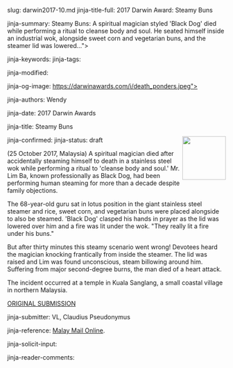 slug: darwin2017-10.md
jinja-title-full: 2017 Darwin Award: Steamy Buns

jinja-summary: Steamy Buns: A spiritual magician styled 'Black Dog' died while performing a ritual to cleanse body and soul. He seated himself inside an industrial wok, alongside sweet corn and vegetarian buns, and the steamer lid was lowered...">

jinja-keywords:
jinja-tags:

jinja-modified:

jinja-og-image: https://darwinawards.com/i/death_ponders.jpeg">

jinja-authors: Wendy

jinja-date: 2017 Darwin Awards


jinja-title: Steamy Buns


jinja-confirmed:
jinja-status: draft
<IMG src="/i/SteamingHotBuns.png" style="width:100px; height:auto; border:none; float:right;">

(25 October 2017, Malaysia) A spiritual magician died after accidentally
steaming himself to death in a stainless steel wok while performing a
ritual to 'cleanse body and soul.' Mr. Lim Ba, known professionally as
Black Dog, had been performing human steaming for more than a decade
despite family objections.

The 68-year-old guru sat in lotus position in the giant stainless steel steamer and rice, sweet corn, and vegetarian buns were placed alongside to also be steamed. 'Black Dog' clasped his hands in prayer as the lid was lowered over him and a fire was lit under the wok. "They really lit a fire under his buns."

But after thirty minutes this steamy scenario went wrong! Devotees heard the magician knocking frantically from inside the steamer. The lid was raised and Lim was found unconscious, steam billowing around him. Suffering from major second-degree burns, the man died of a heart attack.

The incident occurred at a temple in Kuala Sanglang, a small coastal village in northern Malaysia.

<A href="http://darwinawards.com/slush/201710/pending20171028-002738.html">ORIGINAL SUBMISSION</A>

jinja-submitter: VL, Claudius Pseudonymus

jinja-reference: <A href="http://www.themalaymailonline.com/malaysia/article/medium-dies-in-wok-during-human-steaming-ritual-video">Malay Mail Online</A>.

jinja-solicit-input:

jinja-reader-comments:



<!--#include file=nav_2017.html -->


